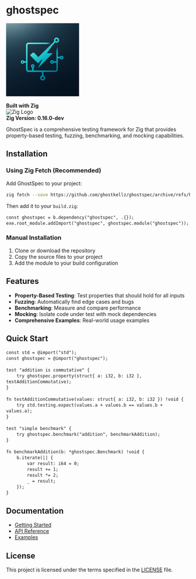 # ghostspec

<img src="assets/icons/ztest.png" alt="GhostSpec Logo" width="200"/>

**Built with Zig**  
<img src="https://ziglang.org/zig-logo-dark.svg" alt="Zig Logo" width="40" height="40"/>  
**Zig Version: 0.16.0-dev**

GhostSpec is a comprehensive testing framework for Zig that provides property-based testing, fuzzing, benchmarking, and mocking capabilities.

## Installation

### Using Zig Fetch (Recommended)

Add GhostSpec to your project:

```bash
zig fetch --save https://github.com/ghostkellz/ghostspec/archive/refs/heads/main.tar.gz
```

Then add it to your `build.zig`:

```zig
const ghostspec = b.dependency("ghostspec", .{});
exe.root_module.addImport("ghostspec", ghostspec.module("ghostspec"));
```

### Manual Installation

1. Clone or download the repository
2. Copy the source files to your project
3. Add the module to your build configuration

## Features

- **Property-Based Testing**: Test properties that should hold for all inputs
- **Fuzzing**: Automatically find edge cases and bugs
- **Benchmarking**: Measure and compare performance
- **Mocking**: Isolate code under test with mock dependencies
- **Comprehensive Examples**: Real-world usage examples

## Quick Start

```zig
const std = @import("std");
const ghostspec = @import("ghostspec");

test "addition is commutative" {
    try ghostspec.property(struct{ a: i32, b: i32 }, testAdditionCommutative);
}

fn testAdditionCommutative(values: struct{ a: i32, b: i32 }) !void {
    try std.testing.expect(values.a + values.b == values.b + values.a);
}

test "simple benchmark" {
    try ghostspec.benchmark("addition", benchmarkAddition);
}

fn benchmarkAddition(b: *ghostspec.Benchmark) !void {
    b.iterate(|| {
        var result: i64 = 0;
        result += 1;
        result *= 2;
        _ = result;
    });
}
```

## Documentation

- [Getting Started](docs/getting-started.md)
- [API Reference](docs/api-reference.md)
- [Examples](docs/examples/)

## License

This project is licensed under the terms specified in the [LICENSE](LICENSE) file.

